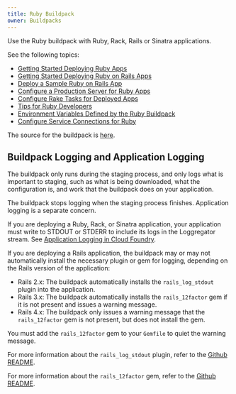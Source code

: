 ```yaml
---
title: Ruby Buildpack
owner: Buildpacks
---
```


<strong></strong>

Use the Ruby buildpack with Ruby, Rack, Rails or Sinatra applications.

See the following topics:

* [Getting Started Deploying Ruby Apps](./gsg-ruby.html)
* [Getting Started Deploying Ruby on Rails Apps](./gsg-ror.html)
* [Deploy a Sample Ruby on Rails App](./sample-ror.html)
* [Configure a Production Server for Ruby Apps](./ruby-prod-server.html)
* [Configure Rake Tasks for Deployed Apps](./rake-config.html)
* [Tips for Ruby Developers](./ruby-tips.html)
* [Environment Variables Defined by the Ruby Buildpack](./ruby-environment.html)
* [Configure Service Connections for Ruby](./ruby-service-bindings.html)


The source for the buildpack is [here](https://github.com/cloudfoundry/cf-buildpack-ruby).

## Buildpack Logging and Application Logging ##

The buildpack only runs during the staging process, and only logs
what is important to staging, such as what is being downloaded, what the
configuration is, and work that the buildpack does on your application.

The buildpack stops logging when the staging process finishes.
Application logging is a separate concern.

If you are deploying a Ruby, Rack, or Sinatra application, your application must write to STDOUT or STDERR to include its logs in the
Loggregator stream.
See [Application Logging in Cloud Foundry](../../devguide/deploy-apps/streaming-logs.html).

If you are deploying a Rails application, the buildpack may or may not automatically install the necessary plugin or gem for logging, depending on the Rails version of the application:

* Rails 2.x: The buildpack automatically installs the `rails_log_stdout` plugin into the application.
* Rails 3.x: The buildpack automatically installs the `rails_12factor` gem if it is not present and issues a warning message.
* Rails 4.x: The buildpack only issues a warning message that the `rails_12factor` gem is not present, but does not install the gem.

You must add the `rails_12factor` gem to your `Gemfile` to quiet the warning message.

For more information about the `rails_log_stdout` plugin, refer to the [Github README](https://github.com/ddollar/rails_log_stdout).

For more information about the `rails_12factor` gem, refer to the [Github README](https://github.com/heroku/rails_12factor).
